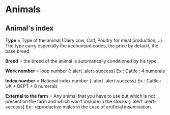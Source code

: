 # Animals 

## Animal's index 

**Type** = Type of the animal (Dairy cow, Calf, Poultry for meat production,...).
The type carry especially the accountant codes, the price by default, the base breed.

**Breed** = the breed of the animal is automatically conditioned by his type.

**Work number** = loop number
{:.alert .alert-success}
Ex : Cattle : 4 numerals

**Index number** = National index number
{:.alert .alert-success}
Ex : Cattle : UK + DEPT + 8 numerals

**External to the farm** = Any animal that you have to use but which is not present on the farm and which won't include in the stocks
{:.alert .alert-success}
Ex : reproductive males in the case of artificial insemination.


